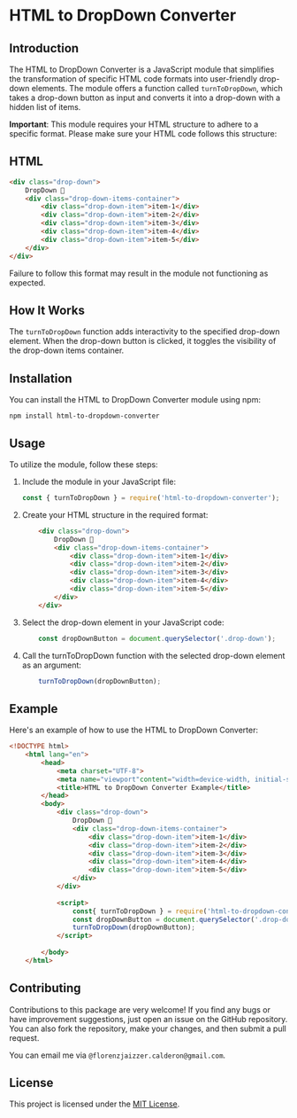 # HTML to DropDown Converter

## Introduction

The HTML to DropDown Converter is a JavaScript module that simplifies the transformation of specific HTML code formats into user-friendly drop-down elements. The module offers a function called `turnToDropDown`, which takes a drop-down button as input and converts it into a drop-down with a hidden list of items.

**Important**: This module requires your HTML structure to adhere to a specific format. Please make sure your HTML code follows this structure:

## HTML

```html
<div class="drop-down">
    DropDown 🔽
    <div class="drop-down-items-container">
        <div class="drop-down-item">item-1</div>
        <div class="drop-down-item">item-2</div>
        <div class="drop-down-item">item-3</div>
        <div class="drop-down-item">item-4</div>
        <div class="drop-down-item">item-5</div>    
    </div>
</div>
```

Failure to follow this format may result in the module not functioning as expected.

## How It Works

The `turnToDropDown` function adds interactivity to the specified drop-down element. When the drop-down button is clicked, it toggles the visibility of the drop-down items container.

## Installation

You can install the HTML to DropDown Converter module using npm:

`npm install html-to-dropdown-converter`

## Usage

To utilize the module, follow these steps:

1. Include the module in your JavaScript file:
    ```JavaScript
    const { turnToDropDown } = require('html-to-dropdown-converter');
    ```

2. Create your HTML structure in the required format:
    ```html
        <div class="drop-down">
            DropDown 🔽
            <div class="drop-down-items-container">
                <div class="drop-down-item">item-1</div>
                <div class="drop-down-item">item-2</div>
                <div class="drop-down-item">item-3</div>
                <div class="drop-down-item">item-4</div>
                <div class="drop-down-item">item-5</div>    
            </div>
        </div>
    ```

3. Select the drop-down element in your JavaScript code:
    ```JavaScript
        const dropDownButton = document.querySelector('.drop-down');
    ```

4. Call the turnToDropDown function with the selected drop-down element as an argument:
    ```JavaScript
        turnToDropDown(dropDownButton);
    ```

## Example

Here's an example of how to use the HTML to DropDown Converter:

```HTML
<!DOCTYPE html> 
    <html lang="en"> 
        <head> 
            <meta charset="UTF-8"> 
            <meta name="viewport"content="width=device-width, initial-scale=1.0"> 
            <title>HTML to DropDown Converter Example</title> 
        </head> 
        <body> 
            <div class="drop-down"> 
                DropDown 🔽 
                <div class="drop-down-items-container"> 
                    <div class="drop-down-item">item-1</div> 
                    <div class="drop-down-item">item-2</div> 
                    <div class="drop-down-item">item-3</div> 
                    <div class="drop-down-item">item-4</div> 
                    <div class="drop-down-item">item-5</div> 
                </div> 
            </div> 
        
            <script> 
                const{ turnToDropDown } = require('html-to-dropdown-converter'); 
                const dropDownButton = document.querySelector('.drop-down'); 
                turnToDropDown(dropDownButton); 
            </script> 
            
        </body>
    </html>
```

## Contributing
Contributions to this package are very welcome! If you find any bugs or have improvement suggestions, just open an issue on the GitHub repository. You can also fork the repository, make your changes, and then submit a pull request. 

You can email me via `@florenzjaizzer.calderon@gmail.com`.

## License
This project is licensed under the [MIT License](./LICENSE).
